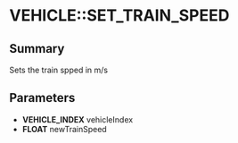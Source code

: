 # VEHICLE::SET_TRAIN_SPEED

## Summary
Sets the train spped in m/s

## Parameters
* **VEHICLE_INDEX** vehicleIndex
* **FLOAT** newTrainSpeed